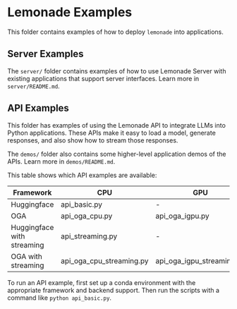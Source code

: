 # Lemonade Examples

This folder contains examples of how to deploy `lemonade` into applications. 

## Server Examples

The `server/` folder contains examples of how to use Lemonade Server with existing applications that support server interfaces. Learn more in `server/README.md`. 

## API Examples

This folder has examples of using the Lemonade API to integrate LLMs into Python applications. These APIs make it easy to load a model, generate responses, and also show how to stream those responses.

The `demos/` folder also contains some higher-level application demos of the APIs. Learn more in `demos/README.md`.

This table shows which API examples are available:

| Framework                  | CPU                       | GPU              | NPU             | Hybrid             |
|----------------------------|---------------------------|------------------|-----------------|--------------------|
| Huggingface                | api_basic.py              | -                | -               | -                  |
| OGA                        | api_oga_cpu.py            | api_oga_igpu.py | api_oga_npu.py | api_oga_hybrid.py |
| Huggingface with streaming | api_streaming.py          | -                | -               | -                  |
| OGA with streaming         | api_oga_cpu_streaming.py  | api_oga_igpu_streaming.py | api_oga_npu_streaming.py | api_oga_hybrid_streaming.py |

To run an API example, first set up a conda environment with the appropriate framework and backend support. Then run the scripts with a command like `python api_basic.py`.